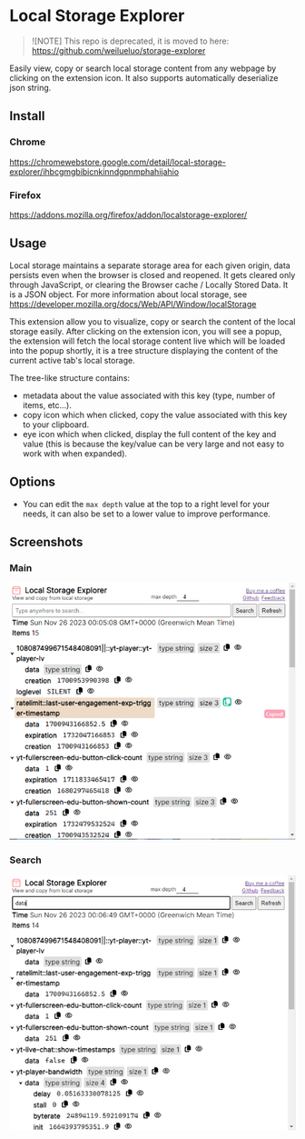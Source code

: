 # Local Storage Explorer
> ![NOTE] This repo is deprecated, it is moved to here: https://github.com/weilueluo/storage-explorer

Easily view, copy or search local storage content from any webpage by clicking on the extension icon. It also supports automatically deserialize json string.

## Install
### Chrome
https://chromewebstore.google.com/detail/local-storage-explorer/ihbcgmgbibicnkinndgpnmphahijahio
### Firefox
https://addons.mozilla.org/firefox/addon/localstorage-explorer/

## Usage
Local storage maintains a separate storage area for each given origin, data persists even when the browser is closed and reopened. It gets cleared only through JavaScript, or clearing the Browser cache / Locally Stored Data. It is a JSON object. For more information about local storage, see https://developer.mozilla.org/docs/Web/API/Window/localStorage

This extension allow you to visualize, copy or search the content of the local storage easily. After clicking on the extension icon, you will see a popup, the extension will fetch the local storage content live which will be loaded into the popup shortly, it is a tree structure displaying the content of the current active tab's local storage.

The tree-like structure contains:
- metadata about the value associated with this key (type, number of items, etc...).
- copy icon which when clicked, copy the value associated with this key to your clipboard.
- eye icon which when clicked, display the full content of the key and value (this is because the key/value can be very large and not easy to work with when expanded).

## Options
- You can edit the `max depth` value at the top to a right level for your needs, it can also be set to a lower value to improve performance.

## Screenshots
### Main
<img src="./screenshot/screenshot.png" />

### Search
<img src="./screenshot/screenshot_search.png" />
